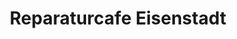 ---
title: "Reparaturcafe Eisenstadt"
url: /eisenstadt/reparaturcafe-eisenstadt/
shop: Allgemein
---